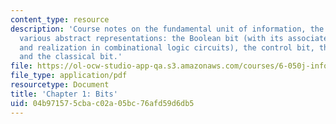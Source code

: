 ```yaml
---
content_type: resource
description: 'Course notes on the fundamental unit of information, the bit, and its
  various abstract representations: the Boolean bit (with its associated Boolean algebra
  and realization in combinational logic circuits), the control bit, the quantum bit,
  and the classical bit.'
file: https://ol-ocw-studio-app-qa.s3.amazonaws.com/courses/6-050j-information-and-entropy-spring-2008/04b971575cbac02a05bc76afd59d6db5_MIT6_050JS08_chapter1.pdf
file_type: application/pdf
resourcetype: Document
title: 'Chapter 1: Bits'
uid: 04b97157-5cba-c02a-05bc-76afd59d6db5
---
```

